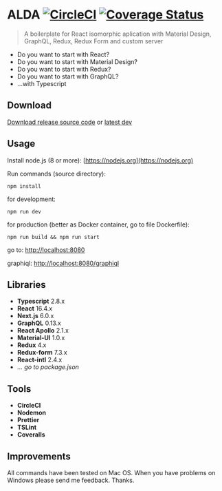 # ALDA [![CircleCI](https://circleci.com/gh/ApiTreeCZ/alda/tree/dev.svg?style=shield&circle-token=:circle-token)](https://circleci.com/gh/ApiTreeCZ/alda/tree/dev) [![Coverage Status](https://coveralls.io/repos/github/ApiTreeCZ/alda/badge.svg?branch=dev)](https://coveralls.io/github/ApiTreeCZ/alda?branch=dev)

> A boilerplate for React isomorphic aplication with Material Design, GraphQL, Redux, Redux Form and custom server

-   Do you want to start with React?
-   Do you want to start with Material Design?
-   Do you want to start with Redux?
-   Do you want to start with GraphQL?
-   ...with Typescript

## Download

[Download release source code](https://github.com/ApiTreeCZ/alda/releases)
or
[latest dev](https://github.com/ApiTreeCZ/alda/archive/dev.zip)

## Usage

Install node.js (8 or more): [https://nodejs.org](https://nodejs.org)

Run commands (source directory):

`npm install`

for development:

`npm run dev`

for production (better as Docker container, go to file Dockerfile):

`npm run build && npm run start`

go to: [http://localhost:8080](http://localhost:8080)

graphiql: [http://localhost:8080/graphiql](http://localhost:8080/graphiql)

## Libraries

-   **Typescript** 2.8.x
-   **React** 16.4.x
-   **Next.js** 6.0.x
-   **GraphQL** 0.13.x
-   **React Apollo** 2.1.x
-   **Material-UI** 1.0.x
-   **Redux** 4.x
-   **Redux-form** 7.3.x
-   **React-intl** 2.4.x
-   _... go to package.json_

## Tools

-   **CircleCI**
-   **Nodemon**
-   **Prettier**
-   **TSLint**
-   **Coveralls**

## Improvements

All commands have been tested on Mac OS. When you have problems on Windows please send me feedback. Thanks.
